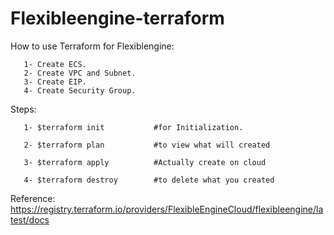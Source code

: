 # Flexibleengine-terraform

How to use Terraform for Flexiblengine:

       1- Create ECS.
       2- Create VPC and Subnet.
       3- Create EIP.
       4- Create Security Group.
       
Steps:

       1- $terraform init           #for Initialization.
       
       2- $terraform plan           #to view what will created
       
       3- $terraform apply          #Actually create on cloud   
       
       4- $terraform destroy        #to delete what you created
       
       
Reference:
https://registry.terraform.io/providers/FlexibleEngineCloud/flexibleengine/latest/docs
